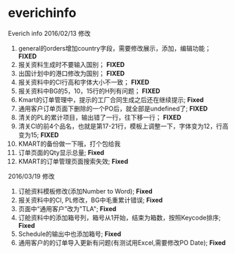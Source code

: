 # everichinfo
Everich info
2016/02/13 修改  
1. general的orders增加country字段，需要修改展示，添加，编辑功能； **FIXED**  
2. 报关资料生成时不要输入国别； **FIXED**  
3. 出国计划中的港口修改为国别； **FIXED**  
4. 报关资料中的CI行高和字体大小不一致； **FIXED**  
5. 报关资料中BG的5，10，15行的H列有问题； **FIXED**  
6. Kmart的订单管理中，提示的工厂合同生成之后还在继续提示; **Fixed**    
7. 通用客户订单页面下删除的一个PO后，就全部是undefined了; **FIXED**  
8. 清关的PL的累计项目，输出错了一行，往下移一行； **FIXED**  
9. 清关CI的前4个品名，也就是第17-21行，模板上调整一下，字体变为12，行高变为15; **FIXED**  
10. KMART的备份做一下哦，打个包给我  
11. 订单页面的Qty显示总量; **Fixed**  
12. KMART的订单管理页面搜索失效; **Fixed**  


2016/03/19 修改  
1. 订舱资料模板修改(添加Number to Word);  **Fixed**  
2. 报关资料中的CI, PL修改，BG中毛重累计错误;  **Fixed**  
3. 页面中“通用客户”改为"TLA";   **Fixed**  
4. 订舱资料中的添加箱号列，箱号从1开始，结束为箱数，按照Keycode排序;  **Fixed**  
5. Schedule的输出中也添加箱号;  **Fixed**  
6. 通用客户的的订单导入更新有问题(有测试用Excel,需要修改PO Date);  **Fixed**  
